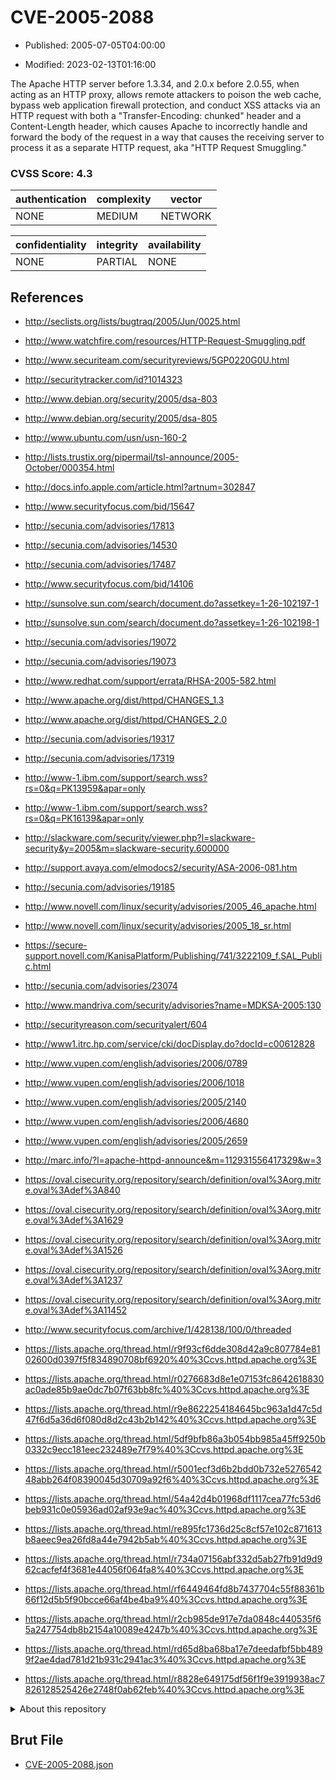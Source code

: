 # CVE-2005-2088

- Published: 2005-07-05T04:00:00

- Modified: 2023-02-13T01:16:00

The Apache HTTP server before 1.3.34, and 2.0.x before 2.0.55, when acting as an HTTP proxy, allows remote attackers to poison the web cache, bypass web application firewall protection, and conduct XSS attacks via an HTTP request with both a "Transfer-Encoding: chunked" header and a Content-Length header, which causes Apache to incorrectly handle and forward the body of the request in a way that causes the receiving server to process it as a separate HTTP request, aka "HTTP Request Smuggling."

### CVSS Score: **4.3**

| authentication | complexity | vector |
| --- | --- | --- |
| NONE | MEDIUM | NETWORK |

| confidentiality | integrity | availability |
| --- | --- | --- |
| NONE | PARTIAL | NONE |

## References

* http://seclists.org/lists/bugtraq/2005/Jun/0025.html

* http://www.watchfire.com/resources/HTTP-Request-Smuggling.pdf

* http://www.securiteam.com/securityreviews/5GP0220G0U.html

* http://securitytracker.com/id?1014323

* http://www.debian.org/security/2005/dsa-803

* http://www.debian.org/security/2005/dsa-805

* http://www.ubuntu.com/usn/usn-160-2

* http://lists.trustix.org/pipermail/tsl-announce/2005-October/000354.html

* http://docs.info.apple.com/article.html?artnum=302847

* http://www.securityfocus.com/bid/15647

* http://secunia.com/advisories/17813

* http://secunia.com/advisories/14530

* http://secunia.com/advisories/17487

* http://www.securityfocus.com/bid/14106

* http://sunsolve.sun.com/search/document.do?assetkey=1-26-102197-1

* http://sunsolve.sun.com/search/document.do?assetkey=1-26-102198-1

* http://secunia.com/advisories/19072

* http://secunia.com/advisories/19073

* http://www.redhat.com/support/errata/RHSA-2005-582.html

* http://www.apache.org/dist/httpd/CHANGES_1.3

* http://www.apache.org/dist/httpd/CHANGES_2.0

* http://secunia.com/advisories/19317

* http://secunia.com/advisories/17319

* http://www-1.ibm.com/support/search.wss?rs=0&q=PK13959&apar=only

* http://www-1.ibm.com/support/search.wss?rs=0&q=PK16139&apar=only

* http://slackware.com/security/viewer.php?l=slackware-security&y=2005&m=slackware-security.600000

* http://support.avaya.com/elmodocs2/security/ASA-2006-081.htm

* http://secunia.com/advisories/19185

* http://www.novell.com/linux/security/advisories/2005_46_apache.html

* http://www.novell.com/linux/security/advisories/2005_18_sr.html

* https://secure-support.novell.com/KanisaPlatform/Publishing/741/3222109_f.SAL_Public.html

* http://secunia.com/advisories/23074

* http://www.mandriva.com/security/advisories?name=MDKSA-2005:130

* http://securityreason.com/securityalert/604

* http://www1.itrc.hp.com/service/cki/docDisplay.do?docId=c00612828

* http://www.vupen.com/english/advisories/2006/0789

* http://www.vupen.com/english/advisories/2006/1018

* http://www.vupen.com/english/advisories/2005/2140

* http://www.vupen.com/english/advisories/2006/4680

* http://www.vupen.com/english/advisories/2005/2659

* http://marc.info/?l=apache-httpd-announce&m=112931556417329&w=3

* https://oval.cisecurity.org/repository/search/definition/oval%3Aorg.mitre.oval%3Adef%3A840

* https://oval.cisecurity.org/repository/search/definition/oval%3Aorg.mitre.oval%3Adef%3A1629

* https://oval.cisecurity.org/repository/search/definition/oval%3Aorg.mitre.oval%3Adef%3A1526

* https://oval.cisecurity.org/repository/search/definition/oval%3Aorg.mitre.oval%3Adef%3A1237

* https://oval.cisecurity.org/repository/search/definition/oval%3Aorg.mitre.oval%3Adef%3A11452

* http://www.securityfocus.com/archive/1/428138/100/0/threaded

* https://lists.apache.org/thread.html/r9f93cf6dde308d42a9c807784e8102600d0397f5f834890708bf6920%40%3Ccvs.httpd.apache.org%3E

* https://lists.apache.org/thread.html/r0276683d8e1e07153fc8642618830ac0ade85b9ae0dc7b07f63bb8fc%40%3Ccvs.httpd.apache.org%3E

* https://lists.apache.org/thread.html/r9e8622254184645bc963a1d47c5d47f6d5a36d6f080d8d2c43b2b142%40%3Ccvs.httpd.apache.org%3E

* https://lists.apache.org/thread.html/5df9bfb86a3b054bb985a45ff9250b0332c9ecc181eec232489e7f79%40%3Ccvs.httpd.apache.org%3E

* https://lists.apache.org/thread.html/r5001ecf3d6b2bdd0b732e527654248abb264f08390045d30709a92f6%40%3Ccvs.httpd.apache.org%3E

* https://lists.apache.org/thread.html/54a42d4b01968df1117cea77fc53d6beb931c0e05936ad02af93e9ac%40%3Ccvs.httpd.apache.org%3E

* https://lists.apache.org/thread.html/re895fc1736d25c8cf57e102c871613b8aeec9ea26fd8a44e7942b5ab%40%3Ccvs.httpd.apache.org%3E

* https://lists.apache.org/thread.html/r734a07156abf332d5ab27fb91d9d962cacfef4f3681e44056f064fa8%40%3Ccvs.httpd.apache.org%3E

* https://lists.apache.org/thread.html/rf6449464fd8b7437704c55f88361b66f12d5b5f90bcce66af4be4ba9%40%3Ccvs.httpd.apache.org%3E

* https://lists.apache.org/thread.html/r2cb985de917e7da0848c440535f65a247754db8b2154a10089e4247b%40%3Ccvs.httpd.apache.org%3E

* https://lists.apache.org/thread.html/rd65d8ba68ba17e7deedafbf5bb4899f2ae4dad781d21b931c2941ac3%40%3Ccvs.httpd.apache.org%3E

* https://lists.apache.org/thread.html/r8828e649175df56f1f9e3919938ac7826128525426e2748f0ab62feb%40%3Ccvs.httpd.apache.org%3E

<details>
<summary>About this repository</summary> 

  This repository is part of the project [Live Hack CVE](https://github.com/Live-Hack-CVE). Main website can be found [www.live-hack.org](https://www.live-hack.org) 
  
  Made by [Sn0wAlice](https://github.com/Sn0wAlice) for the people that care about security and need to have a feed of the latest CVEs. Hope you enjoy it, don't forget to star the repo and follow me on [Twitter](https://twitter.com/Sn0wAlice) and [Github](https://github.com/Sn0wAlice). And that is my [personnal website](https://www.alice-snow.me/)

  - [Home Page](https://github.com/Live-Hack-CVE)
  - [Framework](https://github.com/Live-Hack-CVE/cve-framework)
  - [CVE database](https://github.com/Live-Hack-CVE/full_database)
  - [Changelog](https://github.com/Live-Hack-CVE/Changelog)
</details>

## Brut File

* [CVE-2005-2088.json](https://raw.githubusercontent.com/Live-Hack-CVE/full_database/main/cves/2005/CVE-2005-2088.json)

